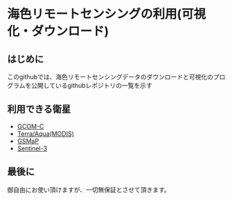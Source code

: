 # 海色リモートセンシングの利用(可視化・ダウンロード)

## はじめに

このgithubでは、海色リモートセンシングデータのダウンロードと可視化のプログラムを公開しているgithubレポジトリの一覧を示す

## 利用できる衛星

* [GCOM-C](https://github.com/a9455/G-Poratal)
* [Terra/Aqua(MODIS)](https://github.com/a9455/MODIS)
* [GSMaP](https://github.com/a9455/G-Poratal)
* [Sentinel-3](https://github.com/a6988/sentinel3Tools)

## 最後に

御自由にお使い頂けますが、一切無保証とさせて頂きます。
